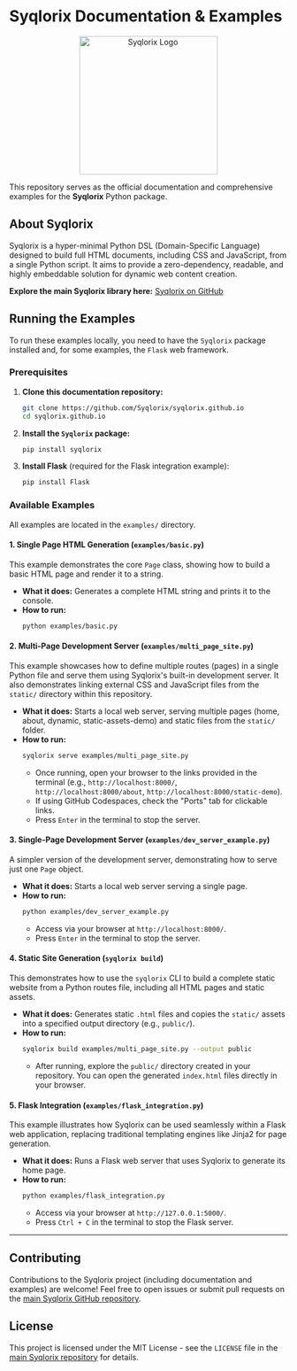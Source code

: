 # Syqlorix Documentation & Examples

<p align="center">
  <img src="https://raw.githubusercontent.com/Syqlorix/Syqlorix/refs/heads/main/syqlorix-logo.svg" alt="Syqlorix Logo" width="250"/>
</p>

This repository serves as the official documentation and comprehensive examples for the **Syqlorix** Python package.

## About Syqlorix

Syqlorix is a hyper-minimal Python DSL (Domain-Specific Language) designed to build full HTML documents, including CSS and JavaScript, from a single Python script. It aims to provide a zero-dependency, readable, and highly embeddable solution for dynamic web content creation.

**Explore the main Syqlorix library here:** [Syqlorix on GitHub](https://github.com/Syqlorix/Syqlorix)

## Running the Examples

To run these examples locally, you need to have the `Syqlorix` package installed and, for some examples, the `Flask` web framework.

### Prerequisites

1.  **Clone this documentation repository:**
    ```bash
    git clone https://github.com/Syqlorix/syqlorix.github.io
    cd syqlorix.github.io
    ```
2.  **Install the `Syqlorix` package:**
    ```bash
    pip install syqlorix
    ```
3.  **Install Flask** (required for the Flask integration example):
    ```bash
    pip install Flask
    ```

### Available Examples

All examples are located in the `examples/` directory.

#### 1. Single Page HTML Generation (`examples/basic.py`)

This example demonstrates the core `Page` class, showing how to build a basic HTML page and render it to a string.

*   **What it does:** Generates a complete HTML string and prints it to the console.
*   **How to run:**
    ```bash
    python examples/basic.py
    ```

#### 2. Multi-Page Development Server (`examples/multi_page_site.py`)

This example showcases how to define multiple routes (pages) in a single Python file and serve them using Syqlorix's built-in development server. It also demonstrates linking external CSS and JavaScript files from the `static/` directory within this repository.

*   **What it does:** Starts a local web server, serving multiple pages (home, about, dynamic, static-assets-demo) and static files from the `static/` folder.
*   **How to run:**
    ```bash
    syqlorix serve examples/multi_page_site.py
    ```
    *   Once running, open your browser to the links provided in the terminal (e.g., `http://localhost:8000/`, `http://localhost:8000/about`, `http://localhost:8000/static-demo`).
    *   If using GitHub Codespaces, check the "Ports" tab for clickable links.
    *   Press `Enter` in the terminal to stop the server.

#### 3. Single-Page Development Server (`examples/dev_server_example.py`)

A simpler version of the development server, demonstrating how to serve just one `Page` object.

*   **What it does:** Starts a local web server serving a single page.
*   **How to run:**
    ```bash
    python examples/dev_server_example.py
    ```
    *   Access via your browser at `http://localhost:8000/`.
    *   Press `Enter` in the terminal to stop the server.

#### 4. Static Site Generation (`syqlorix build`)

This demonstrates how to use the `syqlorix` CLI to build a complete static website from a Python routes file, including all HTML pages and static assets.

*   **What it does:** Generates static `.html` files and copies the `static/` assets into a specified output directory (e.g., `public/`).
*   **How to run:**
    ```bash
    syqlorix build examples/multi_page_site.py --output public
    ```
    *   After running, explore the `public/` directory created in your repository. You can open the generated `index.html` files directly in your browser.

#### 5. Flask Integration (`examples/flask_integration.py`)

This example illustrates how Syqlorix can be used seamlessly within a Flask web application, replacing traditional templating engines like Jinja2 for page generation.

*   **What it does:** Runs a Flask web server that uses Syqlorix to generate its home page.
*   **How to run:**
    ```bash
    python examples/flask_integration.py
    ```
    *   Access via your browser at `http://127.0.0.1:5000/`.
    *   Press `Ctrl + C` in the terminal to stop the Flask server.

---

## Contributing

Contributions to the Syqlorix project (including documentation and examples) are welcome! Feel free to open issues or submit pull requests on the [main Syqlorix GitHub repository](https://github.com/Syqlorix/Syqlorix).

## License

This project is licensed under the MIT License - see the `LICENSE` file in the [main Syqlorix repository](https://github.com/Syqlorix/Syqlorix) for details.
